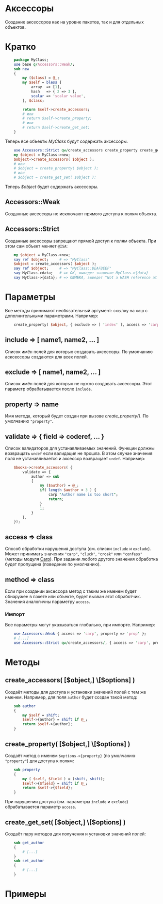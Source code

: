 # Аксессоры

Создание аксессоров как на уровне пакетов, так и для отдельных объектов.

# Кратко

``` perl
    package MyClass;
    use base q/Accessors::Weak/;
    sub new
    {
        my ($class) = @_;
        my $self = bless {
            array  => [1],
            hash   => { 2 => 3 },
            scalar => 'scalar value',
        }, $class;

        return $self->create_accessors;
        # или
        # return $self->create_property;
        # или
        # return $self->create_get_set;
    }
```
Теперь все объекты *MyClass* будут содержать аксессоры.

```perl
    use Accessors::Strict qw/create_accessors create_property create_get_set/;
    my $object = MyClass->new;
    $object->create_accessors( $object );
    # или
    # $object = create_property( $object );
    # или
    # $object = create_get_set( $object );
```
Теперь *$object* будет содержать аксессоры.

## Accessors::Weak

Созданные аксессоры не исключают прямого доступа к полям объекта.

## Accessors::Strict

Созданные аксессоры запрещают прямой доступ к полям объекта. При этом сам объект меняет `@ISA`:

```perl
    my $object = MyClass->new;
    say ref $object;     # => "MyClass"
    $object = create_accessors( $object );
    say ref $object;     # => "MyClass::DEAFBEEF"
    say MyClass->data;   # => OK, выведет значение MyClass->{data}
    say MyClass->{data}; # => ОШИБКА, выведет "Not a HASH reference at ..."
```

# Параметры

Все методы принимают необязательный аргумент: ссылку на хэш с дополнительными параметрами. Например:

```perl
    create_property( $object, { exclude => [ 'index' ], access => 'carp', property => 'prop' } );
```

## include => [ name1, name2, ... ]

Список имён полей для которых создавать аксессоры. По умолчанию асксессоры создаются для всех полей.
    
## exclude => [ name1, name2, ... ]

Список имён полей для которых не нужно создавать аксессоры. Этот параметр обрабатывается после `include`.

## property => name

Имя метода, который будет создан при вызове *create_property()*. По умолчанию `"property"`.

## validate => { field => coderef, ... }

Список валидаторов для устанавливаемых значений. Функции должны возвращать `undef` если валидация не прошла. В этом случае значения поля не устанавливается и аксессор возвращает `undef`. Например:

```perl
    $books->create_accessors( {
        validate => {
            author => sub
            {
                my ($author) = @_;
                if( length $author < 3 ) {
                    carp "Author name is too short";
                    return;
                }
                1;
            }
        },
    });
```

## access => class

Способ обработки нарушения доступа (см. списки `include` и `exclude`). Может принимать значения `"carp"`, `"cluck"`, `"croak"` или `"confess"` (методы модуля [Carp](https://metacpan.org/pod/Carp)). При задании любого другого значения обработка будет пропущена (поведение по умолчанию).

## method => class

Если при создании аксессора метод с таким же именем будет обнаружен в пакете или объекте, будет вызван этот обработчик. Значения аналогичны параметру `access`.

### Импорт

Все параметры могут указываться глобально, при импорте. Например:

```perl
    use Accessors::Weak { access => 'carp', property => 'prop' };
    # [...]
    use Accessors::Strict qw/create_accessors/, { access => 'carp', property => 'prop' };
```

# Методы

## create_accessors( [$object,] \[$options] )

Создаёт методы для доступа и установки значений полей с тем же именем. Например, для поля `author` будет создан такой метод:

```perl
    sub author
    {
        my $self = shift;
        $self->{author} = shift if @_;
        return $self->{author};
    }
```

## create_property( [$object,] \[$options] )

Создаёт метод с именем `$options->{property}` (по умолчанию `"property"`) для доступа к полям:

```perl
    sub property
    {
        my ( $self, $field ) = (shift, shift);
        $self->{$field} = shift if @_;
        return $self->{$field};
    }
```
При нарушении доступа (см. параметры `include` и `exclude`) обрабатывается параметр `access`.

## create_get_set( [$object,] \[$options] )

Создаёт пару методов для получения и установки значений полей:

```perl
    sub get_author
    {
        # [...]
    }
    sub set_author
    {
        # [...]
    }
```

# Примеры
